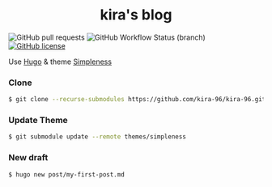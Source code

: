 <h1 align="center">kira's blog</h1>

![GitHub pull requests](https://img.shields.io/github/issues-pr/kira-96/kira-96.github.io?style=flat-square)
![GitHub Workflow Status (branch)](https://img.shields.io/github/workflow/status/kira-96/kira-96.github.io/Pages/src?logo=github&style=flat-square)
[![GitHub license](https://img.shields.io/github/license/kira-96/kira-96.github.io?style=flat-square)](https://github.com/kira-96/kira-96.github.io/blob/src/LICENSE)

Use [Hugo](https://gohugo.io/) & theme [Simpleness](https://github.com/RainerChiang/simpleness)

### Clone

``` bash
$ git clone --recurse-submodules https://github.com/kira-96/kira-96.github.io.git
```

### Update Theme

``` bash
$ git submodule update --remote themes/simpleness
```

### New draft

``` bash
$ hugo new post/my-first-post.md
```
